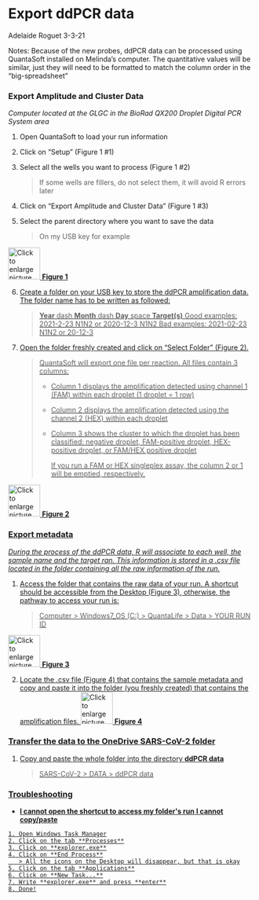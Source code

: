 # Export ddPCR data

Adelaide Roguet 3-3-21



Notes: Because of the new probes, ddPCR data can be processed using QuantaSoft installed on Melinda’s computer. The quantitative values will be similar, just they will need to be formatted to match the column order in the “big-spreadsheet”




### Export Amplitude and Cluster Data
*Computer located at the GLGC in the BioRad QX200 Droplet Digital PCR System area*


1. Open QuantaSoft to load your run information

2.	Click on “Setup” (Figure 1 #1)

3. Select all the wells you want to process (Figure 1 #2)

   > If some wells are fillers, do not select them, it will avoid R errors later
   
4.	Click on “Export Amplitude and Cluster Data” (Figure 1 #3)

5. Select the parent directory where you want to save the data

   > On my USB key for example
   

<a href="https://drive.google.com/uc?export=view&id=1M7dwYHuTkAgVOtMKyOWW9Hl_LhTjcbjg"><img src="https://drive.google.com/uc?export=view&id=1M7dwYHuTkAgVOtMKyOWW9Hl_LhTjcbjg" style="width: 65px; max-width: 100%; height: auto" title="Click to enlarge picture" />
   **Figure 1**

   

6. Create a folder on your USB key to store the ddPCR amplification data. The folder name has to be written as followed:

   > **Year** dash **Month** dash **Day** space **Target(s)**
   > Good examples: 2021-2-23 N1N2 or 2020-12-3 N1N2
   > Bad examples: 2021-02-23 N1N2 or 20-12-3

   

7. Open the folder freshly created and click on “Select Folder” (Figure 2).

   > QuantaSoft will export one file per reaction. All files contain 3 columns: 
   >
   > - Column 1 displays the amplification detected using channel 1 (FAM) within each droplet (1 droplet = 1 row)
   >
   > - Column 2 displays the amplification detected using the channel 2 (HEX) within each droplet
   >
   > - Column 3 shows the cluster to which the droplet has been classified: negative droplet, FAM-positive droplet, HEX-positive droplet, or FAM/HEX positive droplet
   >
   >   If you run a FAM or HEX singleplex assay, the column 2 or 1 will be emptied, respectively.

<a href="https://drive.google.com/uc?export=view&id=1XIWNEXdM2SUqEKvFcwZs4T2vzKhFCPa7"><img src="https://drive.google.com/uc?export=view&id=1XIWNEXdM2SUqEKvFcwZs4T2vzKhFCPa7" style="width: 65px; max-width: 100%; height: auto" title="Click to enlarge picture" />
  **Figure 2**  



### Export metadata

*During the process of the ddPCR data, R will associate to each well, the sample name and the target ran. This information is stored in a .csv file located in the folder containing all the raw information of the run.*


1. Access the folder that contains the raw data of your run. A shortcut should be accessible from the Desktop (Figure 3), otherwise, the pathway to access your run is:

   > Computer > Windows7_OS (C:) > QuantaLife > Data > YOUR RUN ID

<a href="https://drive.google.com/uc?export=view&id=1xzWglRG4GgHjAElUlsrmUI_YdJMbRIqG"><img src="https://drive.google.com/uc?export=view&id=1xzWglRG4GgHjAElUlsrmUI_YdJMbRIqG" style="width: 65px; max-width: 100%; height: auto" title="Click to enlarge picture" />
   **Figure 3**



2. Locate the .csv file (Figure 4) that contains the sample metadata and copy and paste it into the folder (you freshly created) that contains the amplification files.
<a href="https://drive.google.com/uc?export=view&id=1kviOYS5-ZXw5Mbd8Dqisn_AB9Stc_i9Q"><img src="https://drive.google.com/uc?export=view&id=1kviOYS5-ZXw5Mbd8Dqisn_AB9Stc_i9Q" style="width: 65px; max-width: 100%; height: auto" title="Click to enlarge picture" />
   **Figure 4**  




### Transfer the data to the OneDrive SARS-CoV-2 folder

1. Copy and paste the whole folder into the directory **ddPCR data**
   
   > SARS-CoV-2 > DATA > ddPCR data




### Troubleshooting

+ **I cannot open the shortcut to access my folder's run**
  **I cannot copy/paste**

```
1. Open Windows Task Manager
2. Click on the tab **Processes**
3. Click on **explorer.exe**
4. Click on **End Process**
   > All the icons on the Desktop will disappear, but that is okay
5. Click on the tab **Applications**
6. Click on **New Task...**
7. Write **explorer.exe** and press **enter**
8. Done!
```

